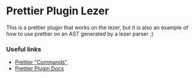 # Prettier Plugin Lezer

This is a prettier plugin that works on the lezer,
but it is also an example of how to use prettier on
an AST generated by a lezer parser ;)

### Useful links

- [Prettier "Commands"](https://github.com/prettier/prettier/blob/main/commands.md)
- [Prettier Plugin Docs](https://prettier.io/docs/en/plugins.html#developing-plugins)
